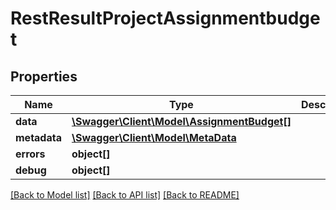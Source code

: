 # RestResultProjectAssignmentbudget

## Properties

 Name         | Type                                                                | Description | Notes      
--------------|---------------------------------------------------------------------|-------------|------------
 **data**     | [**\Swagger\Client\Model\AssignmentBudget[]**](AssignmentBudget.md) |             | [optional] 
 **metadata** | [**\Swagger\Client\Model\MetaData**](MetaData.md)                   |             | [optional] 
 **errors**   | **object[]**                                                        |             | [optional] 
 **debug**    | **object[]**                                                        |             | [optional] 

[[Back to Model list]](../../README.md#documentation-for-models) [[Back to API list]](../../README.md#documentation-for-api-endpoints) [[Back to README]](../../README.md)


